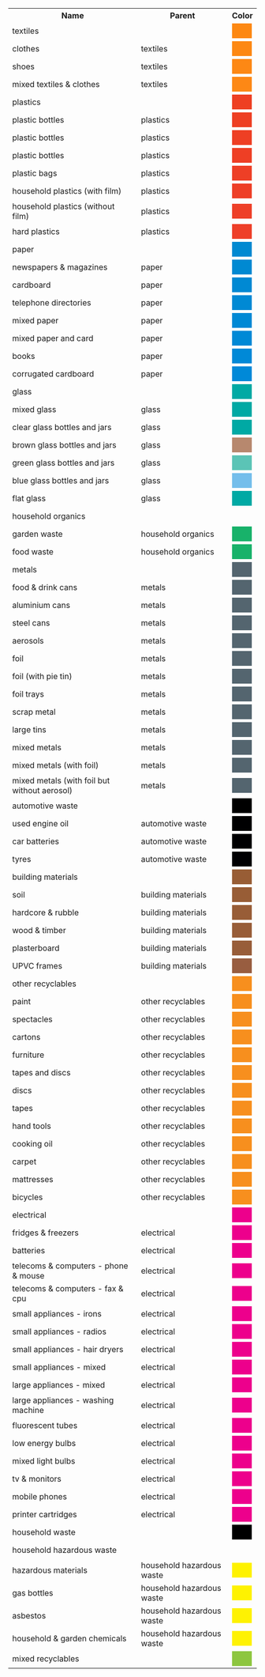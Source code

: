 
<table>
<tr>
  <th>Name</th>
  <th>Parent</th>
  <th>Color</th>
</tr>

<tr>
  <td>textiles</td>
  <td></td>
  <td><div style="background: #fd8812; width: 40px; height: 30px"></div>
  </td>
</tr>

<tr>
  <td>clothes</td>
  <td>textiles</td>
  <td><div style="background: #fd8813; width: 40px; height: 30px"></div>
  </td>
</tr>

<tr>
  <td>shoes</td>
  <td>textiles</td>
  <td><div style="background: #fd8814; width: 40px; height: 30px"></div>
  </td>
</tr>

<tr>
  <td>mixed textiles & clothes</td>
  <td>textiles</td>
  <td><div style="background: #fd8815; width: 40px; height: 30px"></div>
  </td>
</tr>

<tr>
  <td>plastics</td>
  <td></td>
  <td><div style="background: #ee3f22; width: 40px; height: 30px"></div>
  </td>
</tr>

<tr>
  <td>plastic bottles</td>
  <td>plastics</td>
  <td><div style="background: #ee3f23; width: 40px; height: 30px"></div>
  </td>
</tr>

<tr>
  <td>plastic bottles</td>
  <td>plastics</td>
  <td><div style="background: #ee3f24; width: 40px; height: 30px"></div>
  </td>
</tr>

<tr>
  <td>plastic bottles</td>
  <td>plastics</td>
  <td><div style="background: #ee3f25; width: 40px; height: 30px"></div>
  </td>
</tr>

<tr>
  <td>plastic bags</td>
  <td>plastics</td>
  <td><div style="background: #ee3f26; width: 40px; height: 30px"></div>
  </td>
</tr>

<tr>
  <td>household plastics (with film)</td>
  <td>plastics</td>
  <td><div style="background: #ee3f27; width: 40px; height: 30px"></div>
  </td>
</tr>

<tr>
  <td>household plastics (without film)</td>
  <td>plastics</td>
  <td><div style="background: #ee3f28; width: 40px; height: 30px"></div>
  </td>
</tr>

<tr>
  <td>hard plastics</td>
  <td>plastics</td>
  <td><div style="background: #ee3f29; width: 40px; height: 30px"></div>
  </td>
</tr>

<tr>
  <td>paper</td>
  <td></td>
  <td><div style="background: #0089d1; width: 40px; height: 30px"></div>
  </td>
</tr>

<tr>
  <td>newspapers & magazines</td>
  <td>paper</td>
  <td><div style="background: #0089d2; width: 40px; height: 30px"></div>
  </td>
</tr>

<tr>
  <td>cardboard</td>
  <td>paper</td>
  <td><div style="background: #0089d3; width: 40px; height: 30px"></div>
  </td>
</tr>

<tr>
  <td>telephone directories</td>
  <td>paper</td>
  <td><div style="background: #0089d4; width: 40px; height: 30px"></div>
  </td>
</tr>

<tr>
  <td>mixed paper</td>
  <td>paper</td>
  <td><div style="background: #0089d5; width: 40px; height: 30px"></div>
  </td>
</tr>

<tr>
  <td>mixed paper and card</td>
  <td>paper</td>
  <td><div style="background: #0089d6; width: 40px; height: 30px"></div>
  </td>
</tr>

<tr>
  <td>books</td>
  <td>paper</td>
  <td><div style="background: #0089d7; width: 40px; height: 30px"></div>
  </td>
</tr>

<tr>
  <td>corrugated cardboard</td>
  <td>paper</td>
  <td><div style="background: #0089d8; width: 40px; height: 30px"></div>
  </td>
</tr>

<tr>
  <td>glass</td>
  <td></td>
  <td><div style="background: #00a9a4; width: 40px; height: 30px"></div>
  </td>
</tr>

<tr>
  <td>mixed glass</td>
  <td>glass</td>
  <td><div style="background: #00a9a4; width: 40px; height: 30px"></div>
  </td>
</tr>

<tr>
  <td>clear glass bottles and jars</td>
  <td>glass</td>
  <td><div style="background: #00a9a4; width: 40px; height: 30px"></div>
  </td>
</tr>

<tr>
  <td>brown glass bottles and jars</td>
  <td>glass</td>
  <td><div style="background: #b7886e; width: 40px; height: 30px"></div>
  </td>
</tr>

<tr>
  <td>green glass bottles and jars</td>
  <td>glass</td>
  <td><div style="background: #5bc4b6; width: 40px; height: 30px"></div>
  </td>
</tr>

<tr>
  <td>blue glass bottles and jars</td>
  <td>glass</td>
  <td><div style="background: #74beeb; width: 40px; height: 30px"></div>
  </td>
</tr>

<tr>
  <td>flat glass</td>
  <td>glass</td>
  <td><div style="background: #00a9a4; width: 40px; height: 30px"></div>
  </td>
</tr>

<tr>
  <td>household organics</td>
  <td></td>
  <td><div style="background: #; width: 40px; height: 30px"></div>
  </td>
</tr>

<tr>
  <td>garden waste</td>
  <td>household organics</td>
  <td><div style="background: #18b26a; width: 40px; height: 30px"></div>
  </td>
</tr>

<tr>
  <td>food waste</td>
  <td>household organics</td>
  <td><div style="background: #18b26a; width: 40px; height: 30px"></div>
  </td>
</tr>

<tr>
  <td>metals</td>
  <td></td>
  <td><div style="background: #54656f; width: 40px; height: 30px"></div>
  </td>
</tr>

<tr>
  <td>food & drink cans</td>
  <td>metals</td>
  <td><div style="background: #54656f; width: 40px; height: 30px"></div>
  </td>
</tr>

<tr>
  <td>aluminium cans</td>
  <td>metals</td>
  <td><div style="background: #54656f; width: 40px; height: 30px"></div>
  </td>
</tr>

<tr>
  <td>steel cans</td>
  <td>metals</td>
  <td><div style="background: #54656f; width: 40px; height: 30px"></div>
  </td>
</tr>

<tr>
  <td>aerosols</td>
  <td>metals</td>
  <td><div style="background: #54656f; width: 40px; height: 30px"></div>
  </td>
</tr>

<tr>
  <td>foil</td>
  <td>metals</td>
  <td><div style="background: #54656f; width: 40px; height: 30px"></div>
  </td>
</tr>

<tr>
  <td>foil (with pie tin)</td>
  <td>metals</td>
  <td><div style="background: #54656f; width: 40px; height: 30px"></div>
  </td>
</tr>

<tr>
  <td>foil trays</td>
  <td>metals</td>
  <td><div style="background: #54656f; width: 40px; height: 30px"></div>
  </td>
</tr>

<tr>
  <td>scrap metal</td>
  <td>metals</td>
  <td><div style="background: #54656f; width: 40px; height: 30px"></div>
  </td>
</tr>

<tr>
  <td>large tins</td>
  <td>metals</td>
  <td><div style="background: #54656f; width: 40px; height: 30px"></div>
  </td>
</tr>

<tr>
  <td>mixed metals</td>
  <td>metals</td>
  <td><div style="background: #54656f; width: 40px; height: 30px"></div>
  </td>
</tr>

<tr>
  <td>mixed metals (with foil)</td>
  <td>metals</td>
  <td><div style="background: #54656f; width: 40px; height: 30px"></div>
  </td>
</tr>

<tr>
  <td>mixed metals (with foil but without aerosol)</td>
  <td>metals</td>
  <td><div style="background: #54656f; width: 40px; height: 30px"></div>
  </td>
</tr>

<tr>
  <td>automotive waste</td>
  <td></td>
  <td><div style="background: #000000; width: 40px; height: 30px"></div>
  </td>
</tr>

<tr>
  <td>used engine oil</td>
  <td>automotive waste</td>
  <td><div style="background: #000001; width: 40px; height: 30px"></div>
  </td>
</tr>

<tr>
  <td>car batteries</td>
  <td>automotive waste</td>
  <td><div style="background: #000002; width: 40px; height: 30px"></div>
  </td>
</tr>

<tr>
  <td>tyres</td>
  <td>automotive waste</td>
  <td><div style="background: #000003; width: 40px; height: 30px"></div>
  </td>
</tr>

<tr>
  <td>building materials</td>
  <td></td>
  <td><div style="background: #985d35; width: 40px; height: 30px"></div>
  </td>
</tr>

<tr>
  <td>soil</td>
  <td>building materials</td>
  <td><div style="background: #985d36; width: 40px; height: 30px"></div>
  </td>
</tr>

<tr>
  <td>hardcore & rubble</td>
  <td>building materials</td>
  <td><div style="background: #985d37; width: 40px; height: 30px"></div>
  </td>
</tr>

<tr>
  <td>wood & timber</td>
  <td>building materials</td>
  <td><div style="background: #985d38; width: 40px; height: 30px"></div>
  </td>
</tr>

<tr>
  <td>plasterboard</td>
  <td>building materials</td>
  <td><div style="background: #985d39; width: 40px; height: 30px"></div>
  </td>
</tr>

<tr>
  <td>UPVC frames</td>
  <td>building materials</td>
  <td><div style="background: #985d40; width: 40px; height: 30px"></div>
  </td>
</tr>

<tr>
  <td>other recyclables</td>
  <td></td>
  <td><div style="background: #f78f1e; width: 40px; height: 30px"></div>
  </td>
</tr>

<tr>
  <td>paint</td>
  <td>other recyclables</td>
  <td><div style="background: #f78f1e; width: 40px; height: 30px"></div>
  </td>
</tr>

<tr>
  <td>spectacles</td>
  <td>other recyclables</td>
  <td><div style="background: #f78f1e; width: 40px; height: 30px"></div>
  </td>
</tr>

<tr>
  <td>cartons</td>
  <td>other recyclables</td>
  <td><div style="background: #f78f1e; width: 40px; height: 30px"></div>
  </td>
</tr>

<tr>
  <td>furniture</td>
  <td>other recyclables</td>
  <td><div style="background: #f78f1e; width: 40px; height: 30px"></div>
  </td>
</tr>

<tr>
  <td>tapes and discs</td>
  <td>other recyclables</td>
  <td><div style="background: #f78f1e; width: 40px; height: 30px"></div>
  </td>
</tr>

<tr>
  <td>discs</td>
  <td>other recyclables</td>
  <td><div style="background: #f78f1e; width: 40px; height: 30px"></div>
  </td>
</tr>

<tr>
  <td>tapes</td>
  <td>other recyclables</td>
  <td><div style="background: #f78f1e; width: 40px; height: 30px"></div>
  </td>
</tr>

<tr>
  <td>hand tools</td>
  <td>other recyclables</td>
  <td><div style="background: #f78f1e; width: 40px; height: 30px"></div>
  </td>
</tr>

<tr>
  <td>cooking oil</td>
  <td>other recyclables</td>
  <td><div style="background: #f78f1e; width: 40px; height: 30px"></div>
  </td>
</tr>

<tr>
  <td>carpet</td>
  <td>other recyclables</td>
  <td><div style="background: #f78f1e; width: 40px; height: 30px"></div>
  </td>
</tr>

<tr>
  <td>mattresses</td>
  <td>other recyclables</td>
  <td><div style="background: #f78f1e; width: 40px; height: 30px"></div>
  </td>
</tr>

<tr>
  <td>bicycles</td>
  <td>other recyclables</td>
  <td><div style="background: #f78f1e; width: 40px; height: 30px"></div>
  </td>
</tr>

<tr>
  <td>electrical</td>
  <td></td>
  <td><div style="background: #ed008c; width: 40px; height: 30px"></div>
  </td>
</tr>

<tr>
  <td>fridges & freezers</td>
  <td>electrical</td>
  <td><div style="background: #ed008c; width: 40px; height: 30px"></div>
  </td>
</tr>

<tr>
  <td>batteries</td>
  <td>electrical</td>
  <td><div style="background: #ed008c; width: 40px; height: 30px"></div>
  </td>
</tr>

<tr>
  <td>telecoms & computers - phone & mouse</td>
  <td>electrical</td>
  <td><div style="background: #ed008c; width: 40px; height: 30px"></div>
  </td>
</tr>

<tr>
  <td>telecoms & computers - fax & cpu</td>
  <td>electrical</td>
  <td><div style="background: #ed008c; width: 40px; height: 30px"></div>
  </td>
</tr>

<tr>
  <td>small appliances - irons</td>
  <td>electrical</td>
  <td><div style="background: #ed008c; width: 40px; height: 30px"></div>
  </td>
</tr>

<tr>
  <td>small appliances - radios</td>
  <td>electrical</td>
  <td><div style="background: #ed008c; width: 40px; height: 30px"></div>
  </td>
</tr>

<tr>
  <td>small appliances - hair dryers</td>
  <td>electrical</td>
  <td><div style="background: #ed008c; width: 40px; height: 30px"></div>
  </td>
</tr>

<tr>
  <td>small appliances - mixed</td>
  <td>electrical</td>
  <td><div style="background: #ed008c; width: 40px; height: 30px"></div>
  </td>
</tr>

<tr>
  <td>large appliances - mixed</td>
  <td>electrical</td>
  <td><div style="background: #ed008c; width: 40px; height: 30px"></div>
  </td>
</tr>

<tr>
  <td>large appliances - washing machine</td>
  <td>electrical</td>
  <td><div style="background: #ed008c; width: 40px; height: 30px"></div>
  </td>
</tr>

<tr>
  <td>fluorescent tubes</td>
  <td>electrical</td>
  <td><div style="background: #ed008c; width: 40px; height: 30px"></div>
  </td>
</tr>

<tr>
  <td>low energy bulbs</td>
  <td>electrical</td>
  <td><div style="background: #ed008c; width: 40px; height: 30px"></div>
  </td>
</tr>

<tr>
  <td>mixed light bulbs</td>
  <td>electrical</td>
  <td><div style="background: #ed008c; width: 40px; height: 30px"></div>
  </td>
</tr>

<tr>
  <td>tv & monitors</td>
  <td>electrical</td>
  <td><div style="background: #ed008c; width: 40px; height: 30px"></div>
  </td>
</tr>

<tr>
  <td>mobile phones</td>
  <td>electrical</td>
  <td><div style="background: #ed008c; width: 40px; height: 30px"></div>
  </td>
</tr>

<tr>
  <td>printer cartridges</td>
  <td>electrical</td>
  <td><div style="background: #ed008c; width: 40px; height: 30px"></div>
  </td>
</tr>

<tr>
  <td>household waste</td>
  <td></td>
  <td><div style="background: #000000; width: 40px; height: 30px"></div>
  </td>
</tr>

<tr>
  <td>household hazardous waste</td>
  <td></td>
  <td><div style="background: #; width: 40px; height: 30px"></div>
  </td>
</tr>

<tr>
  <td>hazardous materials</td>
  <td>household hazardous waste</td>
  <td><div style="background: #fef200; width: 40px; height: 30px"></div>
  </td>
</tr>

<tr>
  <td>gas bottles</td>
  <td>household hazardous waste</td>
  <td><div style="background: #fef201; width: 40px; height: 30px"></div>
  </td>
</tr>

<tr>
  <td>asbestos</td>
  <td>household hazardous waste</td>
  <td><div style="background: #fef202; width: 40px; height: 30px"></div>
  </td>
</tr>

<tr>
  <td>household & garden chemicals</td>
  <td>household hazardous waste</td>
  <td><div style="background: #fef203; width: 40px; height: 30px"></div>
  </td>
</tr>

<tr>
  <td>mixed recyclables</td>
  <td></td>
  <td><div style="background: #8dc63f; width: 40px; height: 30px"></div>
  </td>
</tr>

</table>